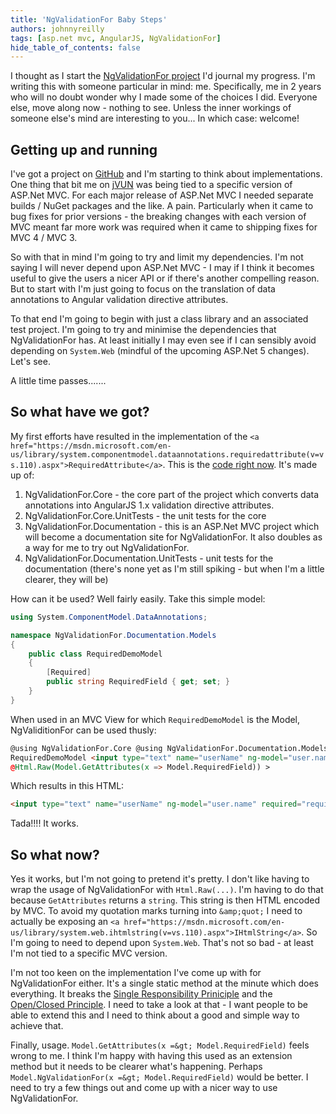 ```yaml
---
title: 'NgValidationFor Baby Steps'
authors: johnnyreilly
tags: [asp.net mvc, AngularJS, NgValidationFor]
hide_table_of_contents: false
---
```


I thought as I start the [NgValidationFor project](http://blog.icanmakethiswork.io/2015/04/tonight-ill-start-open-source-project.html) I'd journal my progress. I'm writing this with someone particular in mind: me. Specifically, me in 2 years who will no doubt wonder why I made some of the choices I did. Everyone else, move along now - nothing to see. Unless the inner workings of someone else's mind are interesting to you... In which case: welcome!

## Getting up and running

I've got a project on [GitHub](https://github.com/johnnyreilly/NgValidationFor) and I'm starting to think about implementations. One thing that bit me on [jVUN](http://johnnyreilly.github.io/jQuery.Validation.Unobtrusive.Native/) was being tied to a specific version of ASP.Net MVC. For each major release of ASP.Net MVC I needed separate builds / NuGet packages and the like. A pain. Particularly when it came to bug fixes for prior versions - the breaking changes with each version of MVC meant far more work was required when it came to shipping fixes for MVC 4 / MVC 3.

So with that in mind I'm going to try and limit my dependencies. I'm not saying I will never depend upon ASP.Net MVC - I may if I think it becomes useful to give the users a nicer API or if there's another compelling reason. But to start with I'm just going to focus on the translation of data annotations to Angular validation directive attributes.

To that end I'm going to begin with just a class library and an associated test project. I'm going to try and minimise the dependencies that NgValidationFor has. At least initially I may even see if I can sensibly avoid depending on `System.Web` (mindful of the upcoming ASP.Net 5 changes). Let's see.

A little time passes.......

## So what have we got?

My first efforts have resulted in the implementation of the `<a href="https://msdn.microsoft.com/en-us/library/system.componentmodel.dataannotations.requiredattribute(v=vs.110).aspx">RequiredAttribute</a>`. This is the [code right now](https://github.com/johnnyreilly/NgValidationFor/tree/6cf862a7638d3ed933cd0e075a1807b1414847da). It's made up of:

1. NgValidationFor.Core - the core part of the project which converts data annotations into AngularJS 1.x validation directive attributes.
2. NgValidationFor.Core.UnitTests - the unit tests for the core
3. NgValidationFor.Documentation - this is an ASP.Net MVC project which will become a documentation site for NgValidationFor. It also doubles as a way for me to try out NgValidationFor.
4. NgValidationFor.Documentation.UnitTests - unit tests for the documentation (there's none yet as I'm still spiking - but when I'm a little clearer, they will be)

How can it be used? Well fairly easily. Take this simple model:

```cs
using System.ComponentModel.DataAnnotations;

namespace NgValidationFor.Documentation.Models
{
    public class RequiredDemoModel
    {
        [Required]
        public string RequiredField { get; set; }
    }
}
```

When used in an MVC View for which `RequiredDemoModel` is the Model, NgValiditionFor can be used thusly:

```html
@using NgValidationFor.Core @using NgValidationFor.Documentation.Models @model
RequiredDemoModel <input type="text" name="userName" ng-model="user.name"
@Html.Raw(Model.GetAttributes(x => Model.RequiredField)) >
```

Which results in this HTML:

```html
<input type="text" name="userName" ng-model="user.name" required="required" />
```

Tada!!!! It works.

## So what now?

Yes it works, but I'm not going to pretend it's pretty. I don't like having to wrap the usage of NgValidationFor with `Html.Raw(...)`. I'm having to do that because `GetAttributes` returns a `string`. This string is then HTML encoded by MVC. To avoid my quotation marks turning into `&amp;quot;` I need to actually be exposing an `<a href="https://msdn.microsoft.com/en-us/library/system.web.ihtmlstring(v=vs.110).aspx">IHtmlString</a>`. So I'm going to need to depend upon `System.Web`. That's not so bad - at least I'm not tied to a specific MVC version.

I'm not too keen on the implementation I've come up with for NgValidationFor either. It's a single static method at the minute which does everything. It breaks the [Single Responsibility Priniciple](https://en.wikipedia.org/wiki/Single_responsibility_principle) and the [Open/Closed Principle](https://en.wikipedia.org/wiki/Open/closed_principle). I need to take a look at that - I want people to be able to extend this and I need to think about a good and simple way to achieve that.

Finally, usage. `Model.GetAttributes(x =&gt; Model.RequiredField)` feels wrong to me. I think I'm happy with having this used as an extension method but it needs to be clearer what's happening. Perhaps `Model.NgValidationFor(x =&gt; Model.RequiredField)` would be better. I need to try a few things out and come up with a nicer way to use NgValidationFor.
